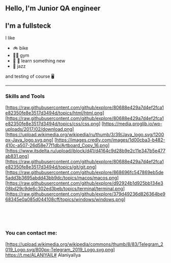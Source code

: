## Hello, I'm Junior QA engineer

## I'm a fullsteck

I like
* :bike: bike
* :weight_lifting_woman: gym
* :book: :mag_right: learn something new
* :saxophone: jazz

and testing of course :desktop_computer:

---
### Skills and Tools
[https://raw.githubusercontent.com/github/explore/80688e429a7d4ef2fca1e82350fe8e3517d3494d/topics/html/html.png]
[https://raw.githubusercontent.com/github/explore/80688e429a7d4ef2fca1e82350fe8e3517d3494d/topics/css/css.png]
[https://media.proglib.io/wp-uploads/2017/02/download.png]
[https://upload.wikimedia.org/wikipedia/ru/thumb/3/39/Java_logo.svg/1200px-Java_logo.svg.png]
[https://images.credly.com/images/1d00cba3-b482-410c-a507-26d58e77f1db/Artboard_Copy_16.png]
[https://www.itsdelta.ru/upload/iblock/d41/d4164c9d28b9e2c11e347b5e477ab831.png]
[https://raw.githubusercontent.com/github/explore/80688e429a7d4ef2fca1e82350fe8e3517d3494d/topics/git/git.png]
[https://raw.githubusercontent.com/github/explore/868696fc547869eb5de5add3b3695abdd43bb9dc/topics/macos/macos.png]
[https://raw.githubusercontent.com/github/explore/d92924b1d925bb134e308bd29c9de6c302ed3beb/topics/terminal/terminal.png]
[https://raw.githubusercontent.com/github/explore/379d49236d826364be968345e0a085d044108cff/topics/windows/windows.png]

<br />
<br />
<br />

### You can contact me:
[https://upload.wikimedia.org/wikipedia/commons/thumb/2/21/VK.com-logo.svg/640px-VK.com-logo.svg.png]: https://vk.com/feed 
[https://upload.wikimedia.org/wikipedia/commons/thumb/8/83/Telegram_2019_Logo.svg/800px-Telegram_2019_Logo.svg.png] https://t.me/ALANIYAIL# AlaniyaIlya
